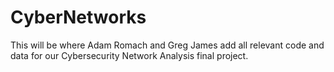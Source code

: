 # CyberNetworks

This will be where Adam Romach and Greg James add all relevant code and data for our Cybersecurity Network Analysis final project.
